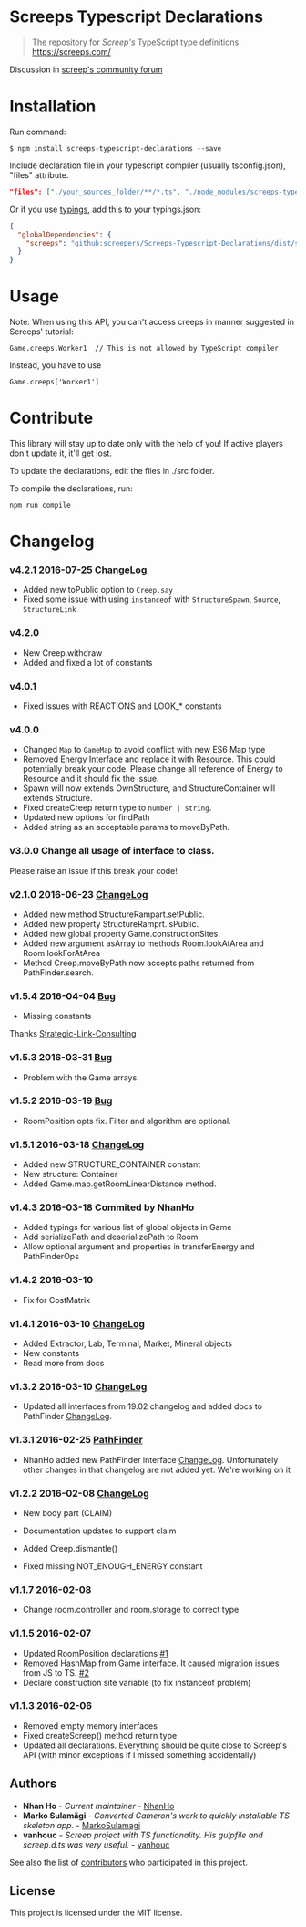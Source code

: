 # Screeps Typescript Declarations

> The repository for *Screep's* TypeScript type definitions. https://screeps.com/

Discussion in [screep's community forum](http://support.screeps.com/hc/en-us/community/posts/207116485-Writing-Screep-bots-with-Typescript?page=1#)

# Installation

Run command:

```
$ npm install screeps-typescript-declarations --save
```

Include declaration file in your typescript compiler (usually tsconfig.json), "files" attribute.

```json
"files": ["./your_sources_folder/**/*.ts", "./node_modules/screeps-typescript-declarations/dist/screeps.d.ts"],
```

Or if you use [typings](https://github.com/typings/typings), add this to your typings.json:
```json
{
  "globalDependencies": {
    "screeps": "github:screepers/Screeps-Typescript-Declarations/dist/screeps.d.ts#master"
  }
}
```

# Usage

Note: When using this API, you can't access creeps in manner suggested in Screeps' tutorial:

```
Game.creeps.Worker1  // This is not allowed by TypeScript compiler
```

Instead, you have to use

```
Game.creeps['Worker1']
```

# Contribute

This library will stay up to date only with the help of you! If active players don't update it, it'll get lost.

To update the declarations, edit the files in ./src folder.

To compile the declarations, run:

```
npm run compile
```

# Changelog

### v4.2.1 2016-07-25 [ChangeLog](http://support.screeps.com/hc/en-us/articles/210048285-Changelog-2016-07-22)
- Added new toPublic option to `Creep.say`
- Fixed some issue with using `instanceof` with `StructureSpawn`, `Source`, `StructureLink`

### v4.2.0
- New Creep.withdraw
- Added and fixed a lot of constants

### v4.0.1
- Fixed issues with REACTIONS and LOOK_* constants

### v4.0.0
- Changed `Map` to `GameMap` to avoid conflict with new ES6 Map type
- Removed Energy Interface and replace it with Resource. This could potentially break your code. Please change all reference of Energy to Resource and it should fix the issue.
- Spawn will now extends OwnStructure, and StructureContainer will extends Structure.
- Fixed createCreep return type to `number | string`.
- Updated new options for findPath
- Added string as an acceptable params to moveByPath.

### v3.0.0 Change all usage of interface to class.
Please raise an issue if this break your code!

### v2.1.0 2016-06-23 [ChangeLog](http://support.screeps.com/hc/en-us/articles/209164605-Changelog-2016-06-17)
- Added new method StructureRampart.setPublic.
- Added new property StructureRamprt.isPublic.
- Added new global property Game.constructionSites.
- Added new argument asArray to methods Room.lookAtArea and Room.lookForAtArea
- Method Creep.moveByPath now accepts paths returned from PathFinder.search.

### v1.5.4 2016-04-04 [Bug](https://github.com/MarkoSulamagi/Screeps-Typescript-Declarations/issues/12)
- Missing constants

Thanks [Strategic-Link-Consulting](https://github.com/Strategic-Link-Consulting)

### v1.5.3 2016-03-31 [Bug](https://github.com/MarkoSulamagi/Screeps-Typescript-Declarations/issues/11)
- Problem with the Game arrays.

### v1.5.2 2016-03-19 [Bug](https://github.com/MarkoSulamagi/Screeps-Typescript-Declarations/issues/10)
- RoomPosition opts fix. Filter and algorithm are optional.

### v1.5.1 2016-03-18 [ChangeLog](http://support.screeps.com/hc/en-us/articles/208013255)
- Added new STRUCTURE_CONTAINER constant
- New structure: Container
- Added Game.map.getRoomLinearDistance method.

### v1.4.3 2016-03-18 Commited by NhanHo
- Added typings for various list of global objects in Game
- Add serializePath and deserializePath to Room
- Allow optional argument and properties in transferEnergy and PathFinderOps

### v1.4.2 2016-03-10
- Fix for CostMatrix

### v1.4.1 2016-03-10 [ChangeLog](http://support.screeps.com/hc/en-us/articles/207929925)
- Added Extractor, Lab, Terminal, Market, Mineral objects
- New constants
- Read more from docs

### v1.3.2 2016-03-10 [ChangeLog](http://support.screeps.com/hc/en-us/articles/207023879-PathFinder)
- Updated all interfaces from 19.02 changelog and added docs to PathFinder [ChangeLog](http://support.screeps.com/hc/en-us/articles/207728995-Changelog-2016-02-19).

### v1.3.1 2016-02-25 [PathFinder](http://support.screeps.com/hc/en-us/articles/207023879-PathFinder)
- NhanHo added new PathFinder interface [ChangeLog](http://support.screeps.com/hc/en-us/articles/207728995-Changelog-2016-02-19).
Unfortunately other changes in that changelog are not added yet. We're working on it

### v1.2.2 2016-02-08 [ChangeLog](http://support.screeps.com/hc/en-us/articles/206897739-Changelog-2016-02-08)
- New body part (CLAIM)
- Documentation updates to support claim
- Added Creep.dismantle()

- Fixed missing NOT_ENOUGH_ENERGY constant

### v1.1.7 2016-02-08
- Change room.controller and room.storage to correct type

### v1.1.5 2016-02-07
- Updated RoomPosition declarations [#1](https://github.com/MarkoSulamagi/Screeps-Typescript-Declarations/issues/1)
- Removed HashMap from Game interface. It caused migration issues from JS to TS. [#2](https://github.com/MarkoSulamagi/Screeps-Typescript-Declarations/issues/2)
- Declare construction site variable (to fix instanceof problem)

### v1.1.3 2016-02-06
- Removed empty memory interfaces
- Fixed createScreep() method return type
- Updated all declarations. Everything should be quite close to Screep's API (with minor exceptions if I missed something accidentally)

## Authors

* **Nhan Ho** - *Current maintainer* - [NhanHo](https://github.com/NhanHo)
* **Marko Sulamägi** - *Converted Cameron's work to quickly installable TS skeleton app.* - [MarkoSulamagi](https://github.com/MarkoSulamagi)
* **vanhouc** - *Screep project with TS functionality. His gulpfile and screep.d.ts was very useful.* - [vanhouc](https://github.com/vanhouc)


See also the list of [contributors](https://github.com/screepers/Screeps-Typescript-Declarations/contributors) who participated in this project.

## License

This project is licensed under the MIT license.
